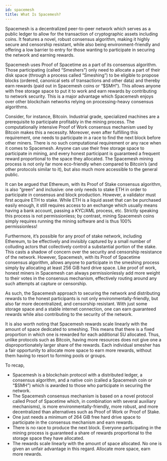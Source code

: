 ```yaml
---
id: spacemesh
title: What Is Spacemesh?
---
```


Spacemesh is a decentralized peer-to-peer network which serves as a public ledger to allow for the transaction of cryptographic assets including coins. It features a novel, robust consensus algorithm, making it highly secure and censorship resistant, while also being environment-friendly and offering a low barrier to entry for those wanting to participate in securing the network and earning rewards.

Spacemesh uses Proof of Spacetime as a part of its consensus algorithm. Those participating (called “Smeshers”) only need to allocate a part of their disk space (through a process called “Smeshing”) to be eligible to propose blocks (ordered, canonical sets of transactions and other data) and thereby earn rewards (paid out in Spacemesh coins or “$SMH”). This allows anyone with free storage space to put it to work and earn rewards by contributing to network security. This is a major advantage which Spacemesh enjoys over other blockchain networks relying on processing-heavy consensus algorithms.

Consider, for instance, Bitcoin. Industrial grade, specialized machines are a prerequisite  to participate profitably in the mining process. The computationally intensive Proof of Work consensus mechanism used by Bitcoin makes this a necessity. Moreover, even after fulfilling this requirement, one needs to participate in a race to find the next block before other miners. There is no such computational requirement or any race when it comes to Spacemesh. Anyone can use their free storage space to participate in mining, and every honest participant is guaranteed a frequent reward proportional to the space they allocated. The Spacemesh mining process is not only far more eco-friendly when compared to Bitcoin’s (and other protocols similar to it), but also much more accessible to the general public.

It can be argued that Ethereum, with its Proof of Stake consensus algorithm, is also “green” and inclusive: one only needs to stake ETH in order to participate in consensus and block production. However, a validator must first acquire ETH to stake. While ETH is a liquid asset that can be purchased easily enough, it still requires access to an exchange which usually means having a bank account, passing a KYC/AML process, etc. Strictly speaking this process is not permissionless; by contrast, mining Spacemesh coins simply requires running the mining software and is thus 100% permissionless!

Furthermore, it’s possible for any proof of stake network, including Ethereum, to be effectively and invisibly captured by a small number of colluding actors that collectively control a substantial portion of the stake. This casts a shadow of concern over the security and censorship resistance of the network. However, Spacemesh, with its Proof of Spacetime consensus algorithm, allows anyone to participate in the smeshing process simply by allocating at least 256 GiB hard drive space. Like proof of work, honest miners in Spacemesh can always permissionlessly add more weight to their votes in the consensus mechanism, effectively routing around any such attempts at capture or censorship.

As such, the Spacemesh approach to securing the network and distributing rewards to the honest participants is not only environmentally-friendly, but also far more decentralized, and censorship resistant. With just some storage space and a stable internet connection, one can earn guaranteed rewards while also contributing to the security of the network.

It is also worth noting that Spacemesh rewards scale linearly with the amount of space dedicated to smeshing. This means that there is a fixed proportion in which one is rewarded for each additional SU allocated. Thus, unlike protocols such as Bitcoin, having more resources does not give one a disproportionately larger share of the rewards. Each individual smesher has a fair opportunity to allocate more space to earn more rewards, without them having to resort to forming pools or groups.

To recap,

- Spacemesh is a blockchain protocol with a distributed ledger, a consensus algorithm, and a native coin (called a Spacemesh coin or “$SMH”) which is awarded to those who participate in securing the network.
- The Spacemesh consensus mechanism is based on a novel protocol called Proof of Spacetime which, in combination with several auxiliary mechanisms), is more environmentally-friendly, more robust, and more decentralized than alternatives such as Proof of Work or Proof of Stake.
- One just needs a minimum of 264 GiB free hard drive space to participate in the consensus mechanism and earn rewards.
- There is no race to produce the next block. Everyone participating in the mining process is guaranteed a share of rewards proportional to the storage space they have allocated.
- The rewards scale linearly with the amount of space allocated. No one is given an unfair advantage in this regard. Allocate more space, earn more rewards.

